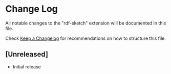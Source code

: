 # Change Log

All notable changes to the "rdf-sketch" extension will be documented in this file.

Check [Keep a Changelog](http://keepachangelog.com/) for recommendations on how to structure this file.

## [Unreleased]

- Initial release